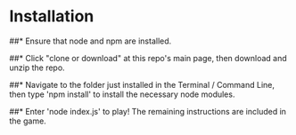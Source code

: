 # Installation


##*  Ensure that node and npm are installed.

##* Click "clone or download" at this repo's main page, then download and unzip the repo.

##* Navigate to the folder just installed in the Terminal / Command Line, then type 'npm install' to install the necessary node modules.

##* Enter 'node index.js' to play! The remaining instructions are included in the game.